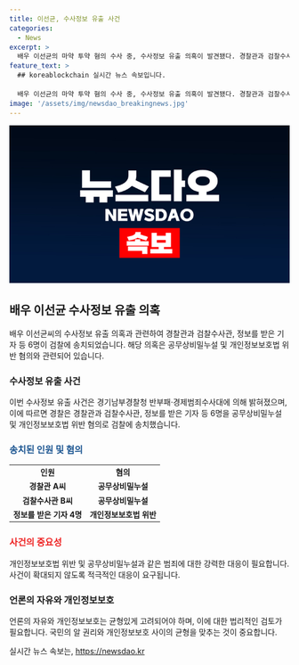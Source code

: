 ```yaml
---
title: 이선균, 수사정보 유출 사건
categories:
  - News
excerpt: >
  배우 이선균의 마약 투약 혐의 수사 중, 수사정보 유출 의혹이 발견됐다. 경찰관과 검찰수사관, 정보를 받은 기자 등 6명이 공무상비밀누설과 개인정보보호법 위반 혐의로 검찰에 송치됐다. 이에 대한 경기남부경찰청 반부패·경제범죄수사대의 입장과 관련된 상세 내용과 수사 진행 상황에 대한 자세한 보도가 이어지고 있다.
feature_text: >
  ## koreablockchain 실시간 뉴스 속보입니다.

  배우 이선균의 마약 투약 혐의 수사 중, 수사정보 유출 의혹이 발견됐다. 경찰관과 검찰수사관, 정보를 받은 기자 등 6명이 공무상비밀누설과 개인정보보호법 위반 혐의로 검찰에 송치됐다. 이에 대한 경기남부경찰청 반부패·경제범죄수사대의 입장과 관련된 상세 내용과 수사 진행 상황에 대한 자세한 보도가 이어지고 있다.
image: '/assets/img/newsdao_breakingnews.jpg'
---
```


<p><img src="/assets/img/newsdao_breakingnews.jpg" alt="koreablockchain 속보" /></p>

<h2 data-ke-size="size26">배우 이선균 수사정보 유출 의혹</h2>

<p data-ke-size="size16">배우 이선균씨의 수사정보 유출 의혹과 관련하여 경찰관과 검찰수사관, 정보를 받은 기자 등 6명이 검찰에 송치되었습니다. 해당 의혹은 공무상비밀누설 및 개인정보보호법 위반 혐의와 관련되어 있습니다.</p>

<h3>수사정보 유출 사건</h3>

<p data-ke-size="size16">이번 수사정보 유출 사건은 경기남부경찰청 반부패·경제범죄수사대에 의해 밝혀졌으며, 이에 따르면 경찰은 경찰관과 검찰수사관, 정보를 받은 기자 등 6명을 공무상비밀누설 및 개인정보보호법 위반 혐의로 검찰에 송치했습니다.</p>

<h3><span style="color: #1a5490;">송치된 인원 및 혐의</span></h3>

<table>
  <tr>
    <td style="text-align: center; height: 17px;"><b>인원</b></td>
    <td style="text-align: center; height: 17px;"><b>혐의</b></td>
  </tr>
  <tr>
    <td style="text-align: center; height: 17px;"><b>경찰관 A씨</b></td>
    <td style="text-align: center; height: 17px;"><b>공무상비밀누설</b></td>
  </tr>
  <tr>
    <td style="text-align: center; height: 17px;"><b>검찰수사관 B씨</b></td>
    <td style="text-align: center; height: 17px;"><b>공무상비밀누설</b></td>
  </tr>
  <tr>
    <td style="text-align: center; height: 17px;"><b>정보를 받은 기자 4명</b></td>
    <td style="text-align: center; height: 17px;"><b>개인정보보호법 위반</b></td>
  </tr>
</table>

<h3><b><span style="color: #ee2323;">사건의 중요성</span></b></h3>

<p data-ke-size="size16">개인정보보호법 위반 및 공무상비밀누설과 같은 범죄에 대한 강력한 대응이 필요합니다. 사건이 확대되지 않도록 적극적인 대응이 요구됩니다.</p>

<h3>언론의 자유와 개인정보보호</h3>

<p data-ke-size="size16">언론의 자유와 개인정보보호는 균형있게 고려되어야 하며, 이에 대한 법리적인 검토가 필요합니다. 국민의 알 권리와 개인정보보호 사이의 균형을 맞추는 것이 중요합니다.</p>
실시간 뉴스 속보는, <a href="https://newsdao.kr" rel="dofollow">https://newsdao.kr</a>


